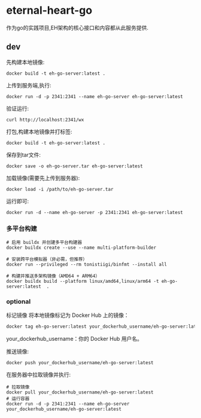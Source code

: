 # eternal-heart-go
作为go的实践项目,EH架构的核心接口和内容都从此服务提供.

## dev
先构建本地镜像:
```shell
docker build -t eh-go-server:latest .
```
上传到服务端,执行:
```shell
docker run -d -p 2341:2341 --name eh-go-server eh-go-server:latest
```

验证运行:
```shell
curl http://localhost:2341/wx
```

打包,构建本地镜像并打标签:
```shell
docker build -t eh-go-server:latest .
```

保存到tar文件:

```shell
docker save -o eh-go-server.tar eh-go-server:latest
```

加载镜像(需要先上传到服务器):
```shell
docker load -i /path/to/eh-go-server.tar
```
运行即可:
```shell
docker run -d --name eh-go-server -p 2341:2341 eh-go-server:latest
```

### 多平台构建

```shell
# 启用 buildx 并创建多平台构建器
docker buildx create --use --name multi-platform-builder

# 安装跨平台模拟器（非必需，但推荐）
docker run --privileged --rm tonistiigi/binfmt --install all

# 构建并推送多架构镜像（AMD64 + ARM64）
docker buildx build --platform linux/amd64,linux/arm64 -t eh-go-server:latest  .
```


### optional
标记镜像
将本地镜像标记为 Docker Hub 上的镜像：

```Bash
docker tag eh-go-server:latest your_dockerhub_username/eh-go-server:latest
```
your_dockerhub_username：你的 Docker Hub 用户名。

推送镜像:
```shell
docker push your_dockerhub_username/eh-go-server:latest
```
在服务器中拉取镜像并执行:
```shell
# 拉取镜像
docker pull your_dockerhub_username/eh-go-server:latest
# 运行容器
docker run -d -p 2341:2341 --name eh-go-server your_dockerhub_username/eh-go-server:latest
```

